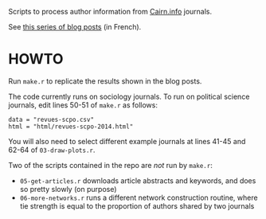 Scripts to process author information from [Cairn.info](http://www.cairn.info/) journals.

See [this series of blog posts](http://politbistro.hypotheses.org/tag/edition-scientifique) (in French).

# HOWTO

Run `make.r` to replicate the results shown in the blog posts.

The code currently runs on sociology journals. To run on political science journals, edit lines 50-51 of `make.r` as follows:

```{r}
data = "revues-scpo.csv"
html = "html/revues-scpo-2014.html"
```

You will also need to select different example journals at lines 41-45 and 62-64 of `03-draw-plots.r`.

Two of the scripts contained in the repo are _not_ run by `make.r`:

- `05-get-articles.r` downloads article abstracts and keywords, and does so pretty slowly (on purpose)
- `06-more-networks.r` runs a different network construction routine, where tie strength is equal to the proportion of authors shared by two journals
